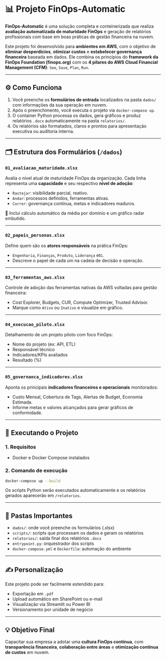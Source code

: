 # 📊 Projeto FinOps-Automatic

**FinOps-Automatic** é uma solução completa e conteinerizada que realiza **avaliação automatizada de maturidade FinOps** e geração de relatórios profissionais com base em boas práticas de gestão financeira na nuvem.

Este projeto foi desenvolvido para **ambientes em AWS**, com o objetivo de **eliminar desperdícios**, **otimizar custos** e **estabelecer governança financeira** baseada em dados. Ele combina os princípios do **framework da FinOps Foundation (finops.org)** com os **4 pilares do AWS Cloud Financial Management (CFM)**: `See`, `Save`, `Plan`, `Run`.

---

## ⚙️ Como Funciona

1. Você preenche os **formulários de entrada** localizados na pasta `dados/` com informações da sua operação em nuvem.
2. Após o preenchimento, você executa o projeto via `docker-compose up`.
3. O container Python processa os dados, gera gráficos e produz relatórios `.docx` automaticamente na pasta `relatorios/`.
4. Os relatórios são formatados, claros e prontos para apresentação executiva ou auditoria interna.

---

## 🗂️ Estrutura dos Formulários (`/dados`)

### `01_avaliacao_maturidade.xlsx`
Avalia o nível atual de maturidade FinOps da organização. Cada linha representa uma **capacidade** e seu respectivo **nível de adoção**:
- `Rastejar`: visibilidade parcial, reativo.
- `Andar`: processos definidos, ferramentas ativas.
- `Correr`: governança contínua, metas e indicadores maduros.

🔢 Inclui cálculo automático da média por domínio e um gráfico radar embutido.

---

### `02_papeis_personas.xlsx`
Define quem são os **atores responsáveis** na prática FinOps:
- `Engenharia`, `Finanças`, `Produto`, `Liderança` etc.
- Descreve o papel de cada um na cadeia de decisão e operação.

---

### `03_ferramentas_aws.xlsx`
Controle de adoção das ferramentas nativas da AWS voltadas para gestão financeira:
- Cost Explorer, Budgets, CUR, Compute Optimizer, Trusted Advisor.
- Marque como `Ativo` ou `Inativo` e visualize em gráfico.

---

### `04_execucao_piloto.xlsx`
Detalhamento de um projeto piloto com foco FinOps:
- Nome do projeto (ex: API, ETL)
- Responsável técnico
- Indicadores/KPIs avaliados
- Resultado (%)

---

### `05_governanca_indicadores.xlsx`
Aponta os principais **indicadores financeiros e operacionais** monitorados:
- Custo Mensal, Cobertura de Tags, Alertas de Budget, Economia Estimada.
- Informe metas e valores alcançados para gerar gráficos de conformidade.

---

## 🚀 Executando o Projeto

### 1. Requisitos

- Docker e Docker Compose instalados

### 2. Comando de execução

```bash
docker-compose up --build
```

Os scripts Python serão executados automaticamente e os relatórios gerados aparecerão em `/relatorios`.

---

## 📁 Pastas Importantes

- `dados/`: onde você preenche os formulários (.xlsx)
- `scripts/`: scripts que processam os dados e geram os relatórios
- `relatorios/`: saída final dos relatórios `.docx`
- `entrypoint.py`: orquestrador dos scripts
- `docker-compose.yml` e `Dockerfile`: automação do ambiente

---

## ✍️ Personalização

Este projeto pode ser facilmente estendido para:
- Exportação em `.pdf`
- Upload automático em SharePoint ou e-mail
- Visualização via Streamlit ou Power BI
- Versionamento por unidade de negócio

---

## 💡 Objetivo Final

Capacitar sua empresa a adotar uma **cultura FinOps contínua**, com **transparência financeira**, **colaboração entre áreas** e **otimização contínua de custos** em nuvem.